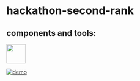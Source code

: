 ﻿# hackathon-second-rank

## components and tools:     
<img src="https://skillicons.dev/icons?i=html,css" height="50"/>



[![demo](https://i.pinimg.com/originals/2f/10/ce/2f10ce69b96c0611989308b0abc68e70.gif)](https://sujalkalra.github.io/dumbathon/)
